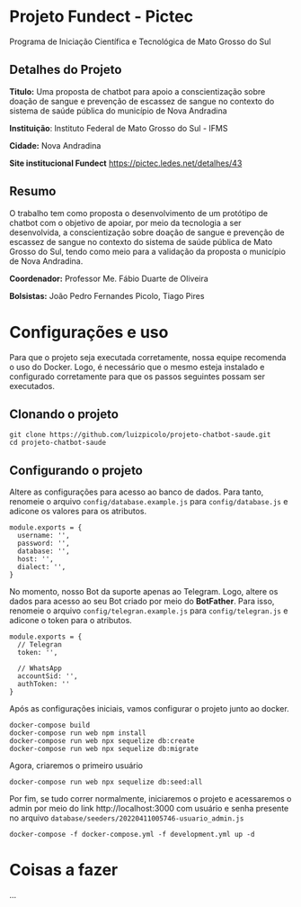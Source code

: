 # Projeto Fundect - Pictec
Programa de Iniciação Científica e Tecnológica de Mato Grosso do Sul

## Detalhes do Projeto

**Titulo:**
Uma proposta de chatbot para apoio a conscientização sobre doação de sangue e prevenção de escassez de sangue no contexto do sistema de saúde pública do município de Nova Andradina

**Instituição**:
Instituto Federal de Mato Grosso do Sul - IFMS

**Cidade:**
Nova Andradina

**Site institucional Fundect**
https://pictec.ledes.net/detalhes/43

## Resumo

O trabalho tem como proposta o desenvolvimento de um protótipo de chatbot com o objetivo de apoiar, por meio da tecnologia a ser desenvolvida, a conscientização sobre doação de sangue e prevenção de escassez de sangue no contexto do sistema de saúde pública de Mato Grosso do Sul, tendo como meio para a validação da proposta o município de Nova Andradina.

**Coordenador:**
Professor Me. Fábio Duarte de Oliveira

**Bolsistas:**
João Pedro Fernandes Picolo, 
Tiago Pires

# Configurações e uso

Para que o projeto seja executada corretamente, nossa equipe recomenda o uso do Docker. Logo, é necessário que o mesmo esteja instalado e configurado corretamente para que os passos seguintes possam ser executados.

## Clonando o projeto

    git clone https://github.com/luizpicolo/projeto-chatbot-saude.git
    cd projeto-chatbot-saude

## Configurando o projeto

Altere as configurações para acesso ao banco de dados. Para tanto, renomeie o arquivo `config/database.example.js` para `config/database.js` e adicone os valores para os atributos.

    module.exports = {
      username: '',
      password: '',
      database: '',
      host: '',
      dialect: '',
    }

No momento, nosso Bot da suporte apenas ao Telegram. Logo, altere os dados para acesso ao seu Bot criado por meio do **BotFather**. Para isso, renomeie o arquivo `config/telegran.example.js` para `config/telegran.js` e adicone o token para o atributos.

    module.exports = {
      // Telegran
      token: '',

      // WhatsApp
      accountSid: '',
      authToken: ''
    }

Após as configurações iniciais, vamos configurar o projeto junto ao docker.

    docker-compose build 
    docker-compose run web npm install
    docker-compose run web npx sequelize db:create
    docker-compose run web npx sequelize db:migrate

Agora, criaremos o primeiro usuário 

    docker-compose run web npx sequelize db:seed:all  

Por fim, se tudo correr normalmente, iniciaremos o projeto e acessaremos o admin por meio do link http://localhost:3000 com usuário e senha presente no arquivo `database/seeders/20220411005746-usuario_admin.js`

    docker-compose -f docker-compose.yml -f development.yml up -d

# Coisas a fazer

...

